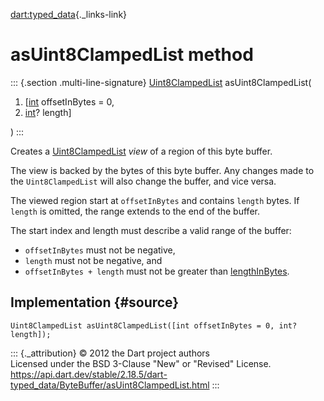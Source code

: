[dart:typed\_data](../../dart-typed_data/dart-typed_data-library){._links-link}

asUint8ClampedList method
=========================

::: {.section .multi-line-signature}
[Uint8ClampedList](../uint8clampedlist-class) asUint8ClampedList(

1.  \[[int](../../dart-core/int-class) offsetInBytes = 0,
2.  [int](../../dart-core/int-class)? length\]

)
:::

Creates a [Uint8ClampedList](../uint8clampedlist-class) *view* of a
region of this byte buffer.

The view is backed by the bytes of this byte buffer. Any changes made to
the `Uint8ClampedList` will also change the buffer, and vice versa.

The viewed region start at `offsetInBytes` and contains `length` bytes.
If `length` is omitted, the range extends to the end of the buffer.

The start index and length must describe a valid range of the buffer:

-   `offsetInBytes` must not be negative,
-   `length` must not be negative, and
-   `offsetInBytes + length` must not be greater than
    [lengthInBytes](lengthinbytes).

Implementation {#source}
--------------

``` {.language-dart data-language="dart"}
Uint8ClampedList asUint8ClampedList([int offsetInBytes = 0, int? length]);
```

::: {._attribution}
© 2012 the Dart project authors\
Licensed under the BSD 3-Clause \"New\" or \"Revised\" License.\
<https://api.dart.dev/stable/2.18.5/dart-typed_data/ByteBuffer/asUint8ClampedList.html>
:::

